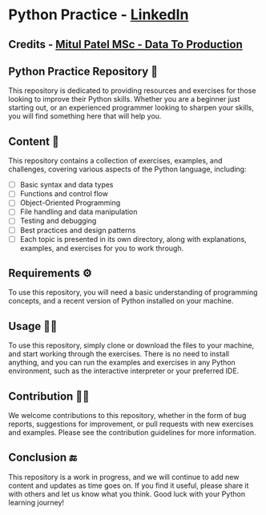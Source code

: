 # Python Practice - [LinkedIn](https://www.linkedin.com/in/pradeepchandra-reddy-s-c/)

## Credits - [Mitul Patel MSc - Data To Production](https://www.linkedin.com/in/mitul-patel2393/)

## Python Practice Repository :snake:
This repository is dedicated to providing resources and exercises for those looking to improve their Python skills. Whether you are a beginner just starting out, or an experienced programmer looking to sharpen your skills, you will find something here that will help you.

## Content :book: 
This repository contains a collection of exercises, examples, and challenges, covering various aspects of the Python language, including:

- [ ] Basic syntax and data types
- [ ] Functions and control flow
- [ ] Object-Oriented Programming
- [ ] File handling and data manipulation
- [ ] Testing and debugging
- [ ] Best practices and design patterns
- [ ] Each topic is presented in its own directory, along with explanations, examples, and exercises for you to work through.

## Requirements :gear:
To use this repository, you will need a basic understanding of programming concepts, and a recent version of Python installed on your machine.

## Usage :man_judge:
To use this repository, simply clone or download the files to your machine, and start working through the exercises. There is no need to install anything, and you can run the examples and exercises in any Python environment, such as the interactive interpreter or your preferred IDE.

## Contribution :raising_hand_man:
We welcome contributions to this repository, whether in the form of bug reports, suggestions for improvement, or pull requests with new exercises and examples. Please see the contribution guidelines for more information.

## Conclusion :end:
This repository is a work in progress, and we will continue to add new content and updates as time goes on. If you find it useful, please share it with others and let us know what you think. Good luck with your Python learning journey!


